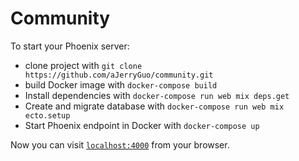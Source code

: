# Community

To start your Phoenix server:

  * clone project with `git clone https://github.com/aJerryGuo/community.git`
  * build Docker image with `docker-compose build`
  * Install dependencies with `docker-compose run web mix deps.get`
  * Create and migrate database with `docker-compose run web mix ecto.setup`
  * Start Phoenix endpoint in Docker with `docker-compose up`

Now you can visit [`localhost:4000`](http://localhost:4000) from your browser.
